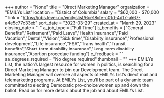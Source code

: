 +++
author = "None"
title = "Direct Marketing Manager"
organization = "EMILYs List"
location = "District of Columbia"
salary = "$62,000 - $70,000 "
link = "https://jobs.lever.co/emilyslist/6ce18cfe-c01d-4d17-a567-a4e5c77c33eb"
sort_date = "2023-03-29"
created_at = "March 29, 2023"
closing_date = "-"
a_job_type = ["Full Time"]
b_benefits = ["General Benefits","Retirement","Paid Leave","Health Insurance","Paid Vacation","Dental","Vision","Sick time","Disability insurance","Professional development","Life insurance","FSA","Trans health","Transit benefits","Short-term disability insurance","Long-term disability insurance","Abortion procedure funding"]
c_feedback = ""
aa_degrees_required = "No degree required"
thumbnail = ""
+++
EMILYs List, the nation’s largest resource for women in politics, is searching for a Direct Marketing Manager to join our Development team. The Direct Marketing Manager will oversee all aspects of EMILYs List’s direct mail and telemarketing programs. At EMILYs List, you’ll be part of a dynamic team committed to electing Democratic pro-choice women up and down the ballot. Read on for more details about the job and about EMILYs List.
